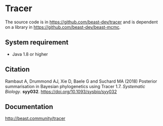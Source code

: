 # Tracer

The source code is in https://github.com/beast-dev/tracer 
and is dependent on a library in https://github.com/beast-dev/beast-mcmc.

## System requirement

- Java 1.8 or higher

## Citation

Rambaut A, Drummond AJ, Xie D, Baele G and Suchard MA (2018) Posterior summarisation in Bayesian phylogenetics using Tracer 1.7. *Systematic Biology*. **syy032**. https://doi.org/10.1093/sysbio/syy032

## Documentation

http://beast.community/tracer
